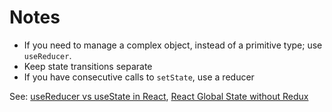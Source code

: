 # Notes

* If you need to manage a complex object, instead of a primitive type; use `useReducer`.
* Keep state transitions separate
* If you have consecutive calls to `setState`, use a reducer

See: [useReducer vs useState in React](https://www.robinwieruch.de/react-usereducer-vs-usestate), [React Global State without Redux](https://www.robinwieruch.de/react-global-state-without-redux)
